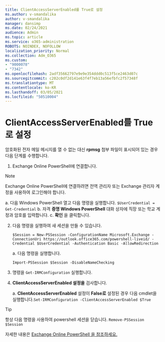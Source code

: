 ```yaml
---
title: ClientAccessServerEnabled를 True로 설정
ms.author: v-smandalika
author: v-smandalika
manager: dansimp
ms.date: 02/24/2021
audience: Admin
ms.topic: article
ms.service: o365-administration
ROBOTS: NOINDEX, NOFOLLOW
localization_priority: Normal
ms.collection: Adm_O365
ms.custom:
- "9000078"
- "7342"
ms.openlocfilehash: 2adf35662797e9e9e354ddd0c513f5ce2463d07c
ms.sourcegitcommit: c202c0df2d141e63f4f7eb13a56efbfc2f57348f
ms.translationtype: MT
ms.contentlocale: ko-KR
ms.lasthandoff: 03/05/2021
ms.locfileid: "50510004"
---
```

# <a name="set-clientaccessserverenabled-to-true"></a>ClientAccessServerEnabled를 True로 설정

암호화된 전자 메일 메시지를 열 수 없는 대신 **rpmsg** 첨부 파일이 표시되어 있는 경우 다음 단계를 수행합니다.

1. Exchange Online PowerShell에 연결합니다.

> [!NOTE]
> Exchange Online PowerShell에 연결하려면 전역 관리자 또는 Exchange 관리자 계정을 사용하여 로그인해야 합니다.

   a. 다음 Windows PowerShell 열고 다음 명령을 실행합니다. `$UserCredential = Get-Credential`
b. 자격 **증명 Windows PowerShell** 대화 상자에 직장 또는 학교 계정과 암호를 입력합니다. c. **확인** 을 클릭합니다. 

2. 다음 명령을 실행하여 새 세션을 만들 수 있습니다.

    `$Session = New-PSSession -ConfigurationName Microsoft.Exchange -ConnectionUri https://outlook.office365.com/powershell-liveid/ -Credential $UserCredential -Authentication Basic -AllowRedirection`

    a. 다음 명령을 실행합니다.
    
    `Import-PSSession $Session -DisableNameChecking`

3. 명령을 `Get-IRMConfiguration` 실행합니다.

4. **ClientAccessServerEnabled 설정을** 검사합니다. 

    a. **ClientAccessServerEnabled** 설정이 **False로** 설정된 경우 다음 cmdlet을 실행합니다.`Set-IRMConfiguration -ClientAccessServerEnabled $True`

> [!TIP]
> 항상 다음 명령을 사용하여 powershell 세션을 닫습니다. `Remove-PSSession $Session`

자세한 내용은 [Exchange Online PowerShell 을 참조하세요.](https://docs.microsoft.com/powershell/exchange/connect-to-exchange-online-powershell)

